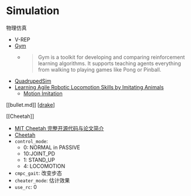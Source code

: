 # Simulation

物理仿真
- V-REP
- [Gym](https://gym.openai.com)
  - > Gym is a toolkit for developing and comparing reinforcement learning algorithms. It supports teaching agents everything from walking to playing games like Pong or Pinball.
- [QuadrupedSim](https://github.com/paulyang1990/QuadrupedSim)
- [Learning Agile Robotic Locomotion Skills by Imitating Animals](https://xbpeng.github.io/projects/Robotic_Imitation/index.html)
  - [Motion Imitation](https://github.com/google-research/motion_imitation)

[[bullet.md]]
[[drake]]

[[Cheetah]]
- [MIT Cheetah 完整开源代码与论文简介](https://zhuanlan.zhihu.com/p/79391139)
- [Cheetah](https://github.com/mit-biomimetics/Cheetah-Software)
- `control_mode`:
  - 0: NORMAL in PASSIVE
  - 10:JOINT_PD
  - 1: STAND_UP
  - 4: LOCOMOTION
- `cmpc_gait`: 改变步态
- `cheater_mode`: 估计效果
- `use_rc`: 0

[//begin]: # "Autogenerated link references for markdown compatibility"
[drake]: drake "Drake"
[//end]: # "Autogenerated link references"